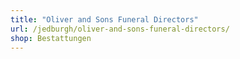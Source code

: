 ```yaml
---
title: "Oliver and Sons Funeral Directors"
url: /jedburgh/oliver-and-sons-funeral-directors/
shop: Bestattungen
---
```

